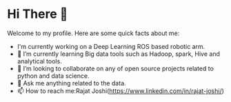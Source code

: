 # Hi There 👋

Welcome to my profile. Here are some quick facts about me:

- I'm currently working on a Deep Learning ROS based robotic arm.
- 👀 I’m currently learning Big data tools such as Hadoop, spark, Hive and analytical tools.
- 🌱 I’m looking to collaborate on any of open source projects related to python and data science.
- 💞 Ask me anything related to the data.
- 📫 How to reach me:Rajat Joshi(https://www.linkedin.com/in/rajat-joshi/)

<!---
Rajat-ops/Rajat-ops is a ✨ special ✨ repository because its `README.md` (this file) appears on your GitHub profile.
You can click the Preview link to take a look at your changes.
--->
